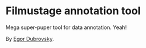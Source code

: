 # Filmustage annotation tool

Mega super-puper tool for data annotation. Yeah!

By [Egor Dubrovsky](http://egordubrovsky.com).

